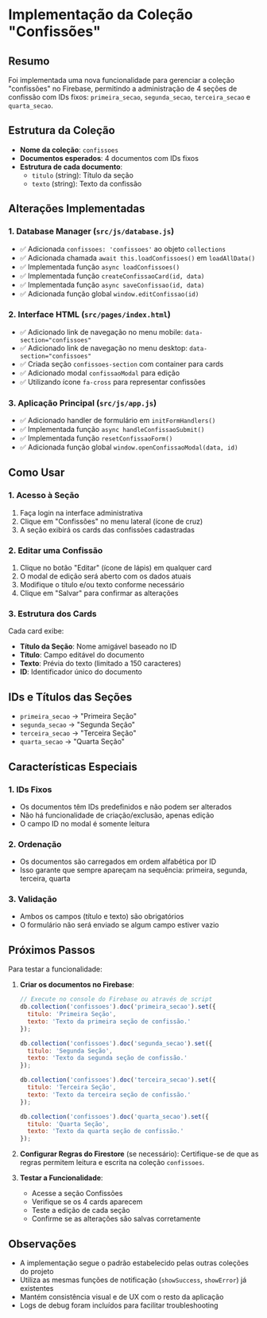 # Implementação da Coleção "Confissões"

## Resumo
Foi implementada uma nova funcionalidade para gerenciar a coleção "confissões" no Firebase, permitindo a administração de 4 seções de confissão com IDs fixos: `primeira_secao`, `segunda_secao`, `terceira_secao` e `quarta_secao`.

## Estrutura da Coleção
- **Nome da coleção**: `confissoes`
- **Documentos esperados**: 4 documentos com IDs fixos
- **Estrutura de cada documento**:
  - `titulo` (string): Título da seção
  - `texto` (string): Texto da confissão

## Alterações Implementadas

### 1. Database Manager (`src/js/database.js`)
- ✅ Adicionada `confissoes: 'confissoes'` ao objeto `collections`
- ✅ Adicionada chamada `await this.loadConfissoes()` em `loadAllData()`
- ✅ Implementada função `async loadConfissoes()`
- ✅ Implementada função `createConfissaoCard(id, data)`
- ✅ Implementada função `async saveConfissao(id, data)`
- ✅ Adicionada função global `window.editConfissao(id)`

### 2. Interface HTML (`src/pages/index.html`)
- ✅ Adicionado link de navegação no menu mobile: `data-section="confissoes"`
- ✅ Adicionado link de navegação no menu desktop: `data-section="confissoes"`
- ✅ Criada seção `confissoes-section` com container para cards
- ✅ Adicionado modal `confissaoModal` para edição
- ✅ Utilizando ícone `fa-cross` para representar confissões

### 3. Aplicação Principal (`src/js/app.js`)
- ✅ Adicionado handler de formulário em `initFormHandlers()`
- ✅ Implementada função `async handleConfissaoSubmit()`
- ✅ Implementada função `resetConfissaoForm()`
- ✅ Adicionada função global `window.openConfissaoModal(data, id)`

## Como Usar

### 1. Acesso à Seção
1. Faça login na interface administrativa
2. Clique em "Confissões" no menu lateral (ícone de cruz)
3. A seção exibirá os cards das confissões cadastradas

### 2. Editar uma Confissão
1. Clique no botão "Editar" (ícone de lápis) em qualquer card
2. O modal de edição será aberto com os dados atuais
3. Modifique o título e/ou texto conforme necessário
4. Clique em "Salvar" para confirmar as alterações

### 3. Estrutura dos Cards
Cada card exibe:
- **Título da Seção**: Nome amigável baseado no ID
- **Título**: Campo editável do documento
- **Texto**: Prévia do texto (limitado a 150 caracteres)
- **ID**: Identificador único do documento

## IDs e Títulos das Seções
- `primeira_secao` → "Primeira Seção"
- `segunda_secao` → "Segunda Seção"
- `terceira_secao` → "Terceira Seção"
- `quarta_secao` → "Quarta Seção"

## Características Especiais

### 1. IDs Fixos
- Os documentos têm IDs predefinidos e não podem ser alterados
- Não há funcionalidade de criação/exclusão, apenas edição
- O campo ID no modal é somente leitura

### 2. Ordenação
- Os documentos são carregados em ordem alfabética por ID
- Isso garante que sempre apareçam na sequência: primeira, segunda, terceira, quarta

### 3. Validação
- Ambos os campos (título e texto) são obrigatórios
- O formulário não será enviado se algum campo estiver vazio

## Próximos Passos
Para testar a funcionalidade:

1. **Criar os documentos no Firebase**:
   ```javascript
   // Execute no console do Firebase ou através de script
   db.collection('confissoes').doc('primeira_secao').set({
     titulo: 'Primeira Seção',
     texto: 'Texto da primeira seção de confissão.'
   });
   
   db.collection('confissoes').doc('segunda_secao').set({
     titulo: 'Segunda Seção', 
     texto: 'Texto da segunda seção de confissão.'
   });
   
   db.collection('confissoes').doc('terceira_secao').set({
     titulo: 'Terceira Seção',
     texto: 'Texto da terceira seção de confissão.'
   });
   
   db.collection('confissoes').doc('quarta_secao').set({
     titulo: 'Quarta Seção',
     texto: 'Texto da quarta seção de confissão.'
   });
   ```

2. **Configurar Regras do Firestore** (se necessário):
   Certifique-se de que as regras permitem leitura e escrita na coleção `confissoes`.

3. **Testar a Funcionalidade**:
   - Acesse a seção Confissões
   - Verifique se os 4 cards aparecem
   - Teste a edição de cada seção
   - Confirme se as alterações são salvas corretamente

## Observações
- A implementação segue o padrão estabelecido pelas outras coleções do projeto
- Utiliza as mesmas funções de notificação (`showSuccess`, `showError`) já existentes
- Mantém consistência visual e de UX com o resto da aplicação
- Logs de debug foram incluídos para facilitar troubleshooting
